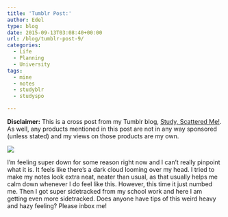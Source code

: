 ```yaml
---
title: 'Tumblr Post:'
author: Edel
type: blog
date: 2015-09-13T03:08:40+00:00
url: /blog/tumblr-post-9/
categories:
  - Life
  - Planning
  - University
tags:
  - mine
  - notes
  - studyblr
  - studyspo

---
```

**Disclaimer:** This is a cross post from my Tumblr blog, [Study, Scattered Me!][1]. As well, any products mentioned in this post are not in any way sponsored (unless stated) and my views on those products are my own.

![][2]

I’m feeling super down for some reason right now and I can’t really pinpoint what it is. It feels like there’s a dark cloud looming over my head. I tried to make my notes look extra neat, neater than usual, as that usually helps me calm down whenever I do feel like this. However, this time it just numbed me. Then I got super sidetracked from my school work and here I am getting even more sidetracked. Does anyone have tips of this weird heavy and hazy feeling? Please inbox me!




 [1]: http://ift.tt/1WuOkm4
 [2]: http://ift.tt/1Kf4Gpk